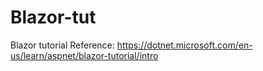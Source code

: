 # Blazor-tut
Blazor tutorial
Reference: https://dotnet.microsoft.com/en-us/learn/aspnet/blazor-tutorial/intro
